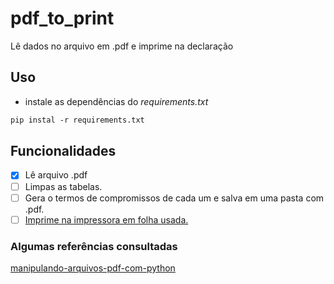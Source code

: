 # pdf_to_print
Lê dados no arquivo em .pdf e imprime na declaração 
## Uso 
-  instale as dependências do *requirements.txt*</br>
```markdown
pip instal -r requirements.txt
```

## Funcionalidades
- [x] Lê arquivo .pdf <br>
- [ ] Limpas as tabelas.<br>
- [ ] Gera o termos de compromissos de cada um e salva em uma pasta com .pdf.<br>
- [ ] [Imprime na impressora em folha usada.](https://www.youtube.com/watch?v=EQlXQsYeoUI) <br> 

### Algumas referências consultadas

[manipulando-arquivos-pdf-com-python](https://pythonacademy.com.br/blog/manipulando-arquivos-pdf-com-python)
